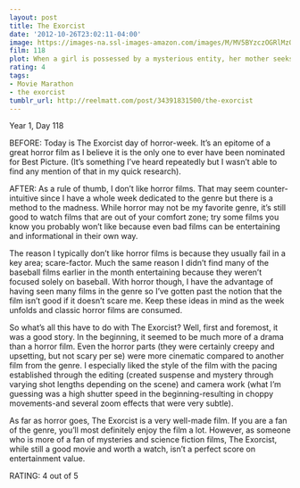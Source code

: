 ```yaml
---
layout: post
title: The Exorcist
date: '2012-10-26T23:02:11-04:00'
image: https://images-na.ssl-images-amazon.com/images/M/MV5BYzczOGRlMzQtNDAzMS00MjdlLTk5Y2QtNTM3MDE3NjRkYzQwXkEyXkFqcGdeQXVyMTQxNzMzNDI@._V1_UX182_CR0,0,182,268_AL_.jpg
film: 118
plot: When a girl is possessed by a mysterious entity, her mother seeks the help of two priests to save her daughter.
rating: 4
tags:
- Movie Marathon
- the exorcist
tumblr_url: http://reelmatt.com/post/34391831500/the-exorcist
---
```


Year 1, Day 118

BEFORE: Today is The Exorcist day of horror-week. It’s an epitome of a great horror film as I believe it is the only one to ever have been nominated for Best Picture. (It’s something I’ve heard repeatedly but I wasn’t able to find any mention of that in my quick research).

AFTER: As a rule of thumb, I don’t like horror films. That may seem counter-intuitive since I have a whole week dedicated to the genre but there is a method to the madness. While horror may not be my favorite genre, it’s still good to watch films that are out of your comfort zone; try some films you know you probably won’t like because even bad films can be entertaining and informational in their own way.

The reason I typically don’t like horror films is because they usually fail in a key area; scare-factor. Much the same reason I didn’t find many of the baseball films earlier in the month entertaining because they weren’t focused solely on baseball. With horror though, I have the advantage of having seen many films in the genre so I’ve gotten past the notion that the film isn’t good if it doesn’t scare me. Keep these ideas in mind as the week unfolds and classic horror films are consumed.

So what’s all this have to do with The Exorcist? Well, first and foremost, it was a good story. In the beginning, it seemed to be much more of a drama than a horror film. Even the horror parts (they were certainly creepy and upsetting, but not scary per se) were more cinematic compared to another film from the genre. I especially liked the style of the film with the pacing established through the editing (created suspense and mystery through varying shot lengths depending on the scene) and camera work (what I’m guessing was a high shutter speed in the beginning-resulting in choppy movements-and several zoom effects that were very subtle).

As far as horror goes, The Exorcist is a very well-made film. If you are a fan of the genre, you’ll most definitely enjoy the film a lot. However, as someone who is more of a fan of mysteries and science fiction films, The Exorcist, while still a good movie and worth a watch, isn’t a perfect score on entertainment value.

RATING: 4 out of 5
